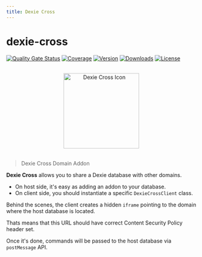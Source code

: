 ```yaml
---
title: Dexie Cross
---
```

# dexie-cross

[![Quality Gate Status](https://sonarcloud.io/api/project_badges/measure?project=cadgerfeast_dexie-cross&metric=alert_status)](https://sonarcloud.io/dashboard?id=cadgerfeast_dexie-cross)
[![Coverage](https://sonarcloud.io/api/project_badges/measure?project=cadgerfeast_dexie-cross&metric=coverage)](https://sonarcloud.io/dashboard?id=cadgerfeast_dexie-cross)
[![Version](https://badge.fury.io/js/%40dexie%2Fcross.svg)](https://www.npmjs.com/package/dexie-cross)
[![Downloads](https://img.shields.io/npm/dt/dexie-cross.svg)](https://www.npmjs.com/package/dexie-cross)
[![License](https://img.shields.io/npm/l/dexie-cross.svg)](https://github.com/cadgerfeast/dexie-cross/blob/master/LICENSE)

<p align="center"><br/><img width="200" src="https://dexie-cross.cadgerfeast.dev/icons/dexie-cross.svg" alt="Dexie Cross Icon"/><br/><br/></p>

> Dexie Cross Domain Addon

**Dexie Cross** allows you to share a <Anchor href="https://dexie.org/">Dexie</Anchor> database with other domains.

- On host side, it's easy as adding an addon to your database.
- On client side, you should instantiate a specific `DexieCrossClient` class.

Behind the scenes, the client creates a hidden `iframe` pointing to the domain where the host database is located.

Thats means that this URL should have correct <Anchor href="https://content-security-policy.com/">Content Security Policy</Anchor> header set.

Once it's done, commands will be passed to the host database via `postMessage` API.
